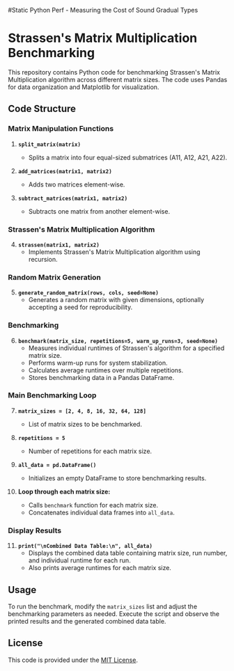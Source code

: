 #Static Python Perf - Measuring the Cost of Sound Gradual Types
# Strassen's Matrix Multiplication Benchmarking

This repository contains Python code for benchmarking Strassen's Matrix Multiplication algorithm across different matrix sizes. The code uses Pandas for data organization and Matplotlib for visualization.

## Code Structure

### Matrix Manipulation Functions

1. **`split_matrix(matrix)`**
   - Splits a matrix into four equal-sized submatrices (A11, A12, A21, A22).

2. **`add_matrices(matrix1, matrix2)`**
   - Adds two matrices element-wise.

3. **`subtract_matrices(matrix1, matrix2)`**
   - Subtracts one matrix from another element-wise.

### Strassen's Matrix Multiplication Algorithm

4. **`strassen(matrix1, matrix2)`**
   - Implements Strassen's Matrix Multiplication algorithm using recursion.

### Random Matrix Generation

5. **`generate_random_matrix(rows, cols, seed=None)`**
   - Generates a random matrix with given dimensions, optionally accepting a seed for reproducibility.

### Benchmarking

6. **`benchmark(matrix_size, repetitions=5, warm_up_runs=3, seed=None)`**
   - Measures individual runtimes of Strassen's algorithm for a specified matrix size.
   - Performs warm-up runs for system stabilization.
   - Calculates average runtimes over multiple repetitions.
   - Stores benchmarking data in a Pandas DataFrame.

### Main Benchmarking Loop

7. **`matrix_sizes = [2, 4, 8, 16, 32, 64, 128]`**
   - List of matrix sizes to be benchmarked.

8. **`repetitions = 5`**
   - Number of repetitions for each matrix size.

9. **`all_data = pd.DataFrame()`**
   - Initializes an empty DataFrame to store benchmarking results.

10. **Loop through each matrix size:**
    - Calls `benchmark` function for each matrix size.
    - Concatenates individual data frames into `all_data`.

### Display Results

11. **`print("\nCombined Data Table:\n", all_data)`**
    - Displays the combined data table containing matrix size, run number, and individual runtime for each run.
    - Also prints average runtimes for each matrix size.

## Usage

To run the benchmark, modify the `matrix_sizes` list and adjust the benchmarking parameters as needed. Execute the script and observe the printed results and the generated combined data table.

## License

This code is provided under the [MIT License](LICENSE).

